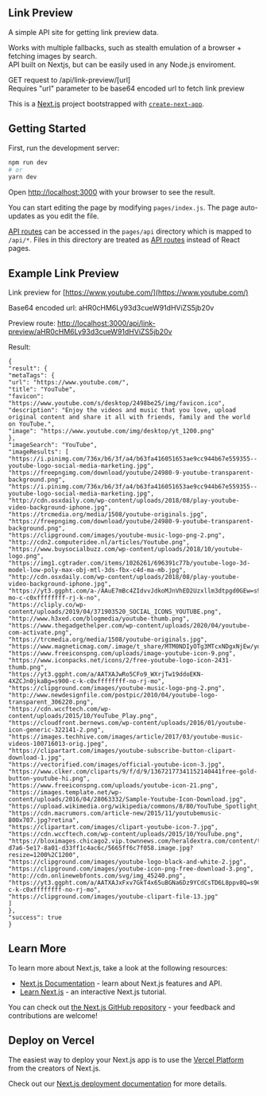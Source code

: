 ## Link Preview

A simple API site for getting link preview data.

Works with multiple fallbacks, such as stealth emulation of a browser + fetching images by search. <br>API built on Nextjs, but can be easily used in any Node.js enviroment.

GET request to /api/link-preview/[url] <br>Requires "url" parameter to be base64 encoded url to fetch link preview

This is a [Next.js](https://nextjs.org/) project bootstrapped with [`create-next-app`](https://github.com/vercel/next.js/tree/canary/packages/create-next-app).

## Getting Started

First, run the development server:

```bash
npm run dev
# or
yarn dev
```

Open [http://localhost:3000](http://localhost:3000) with your browser to see the result.

You can start editing the page by modifying `pages/index.js`. The page auto-updates as you edit the file.

[API routes](https://nextjs.org/docs/api-routes/introduction) can be accessed in the `pages/api` directory which is mapped to `/api/*`. Files in this directory are treated as [API routes](https://nextjs.org/docs/api-routes/introduction) instead of React pages.

## Example Link Preview

Link preview for [https://www.youtube.com/](https://www.youtube.com/)

Base64 encoded url: aHR0cHM6Ly93d3cueW91dHViZS5jb20v

Preview route: [http://localhost:3000/api/link-preview/aHR0cHM6Ly93d3cueW91dHViZS5jb20v](http://localhost:3000/api/link-preview/aHR0cHM6Ly93d3cueW91dHViZS5jb20v)

Result:

```
{
"result": {
"metaTags": {
"url": "https://www.youtube.com/",
"title": "YouTube",
"favicon": "https://www.youtube.com/s/desktop/2498be25/img/favicon.ico",
"description": "Enjoy the videos and music that you love, upload original content and share it all with friends, family and the world on YouTube.",
"image": "https://www.youtube.com/img/desktop/yt_1200.png"
},
"imageSearch": "YouTube",
"imageResults": [
"https://i.pinimg.com/736x/b6/3f/a4/b63fa416051653ae9cc944b67e559355--youtube-logo-social-media-marketing.jpg",
"https://freepngimg.com/download/youtube/24980-9-youtube-transparent-background.png",
"https://i.pinimg.com/736x/b6/3f/a4/b63fa416051653ae9cc944b67e559355--youtube-logo-social-media-marketing.jpg",
"http://cdn.osxdaily.com/wp-content/uploads/2018/08/play-youtube-video-background-iphone.jpg",
"https://trcmedia.org/media/1508/youtube-originals.jpg",
"https://freepngimg.com/download/youtube/24980-9-youtube-transparent-background.png",
"https://clipground.com/images/youtube-music-logo-png-2.png",
"http://cdn2.computeridee.nl/articles/Youtube.png",
"https://www.buysocialbuzz.com/wp-content/uploads/2018/10/youtube-logo.png",
"https://img1.cgtrader.com/items/1026261/696391c77b/youtube-logo-3d-model-low-poly-max-obj-mtl-3ds-fbx-c4d-ma-mb.jpg",
"http://cdn.osxdaily.com/wp-content/uploads/2018/08/play-youtube-video-background-iphone.jpg",
"https://yt3.ggpht.com/a-/AAuE7mBc4ZIdvvJdkoMJnVhED2Uzxllm3dtpgd0GEw=s900-mo-c-c0xffffffff-rj-k-no",
"https://cliply.co/wp-content/uploads/2019/04/371903520_SOCIAL_ICONS_YOUTUBE.png",
"http://www.h3xed.com/blogmedia/youtube-thumb.png",
"https://www.thegadgethelper.com/wp-content/uploads/2020/04/youtube-com-activate.png",
"https://trcmedia.org/media/1508/youtube-originals.jpg",
"https://www.magneticmag.com/.image/t_share/MTM0NDIyOTg3MTcxNDgxNjEw/youtube_music_service_concept_logojpg.jpg",
"https://www.freeiconspng.com/uploads/image-youtube-icon-9.png",
"https://www.iconpacks.net/icons/2/free-youtube-logo-icon-2431-thumb.png",
"https://yt3.ggpht.com/a/AATXAJwRo5CFo9_WXrjTw19ddoEKN-4XZCJn0jkaBg=s900-c-k-c0xffffffff-no-rj-mo",
"https://clipground.com/images/youtube-music-logo-png-2.png",
"http://www.newdesignfile.com/postpic/2010/04/youtube-logo-transparent_306220.png",
"https://cdn.wccftech.com/wp-content/uploads/2015/10/YouTube_Play.png",
"https://cloudfront.bernews.com/wp-content/uploads/2016/01/youtube-icon-generic-322141-2.png",
"https://images.techhive.com/images/article/2017/03/youtube-music-videos-100716013-orig.jpeg",
"https://clipartart.com/images/youtube-subscribe-button-clipart-download-1.jpg",
"https://vectorified.com/images/official-youtube-icon-3.jpg",
"https://www.clker.com/cliparts/9/f/d/9/13672177341152140441free-gold-button-youtube-hi.png",
"https://www.freeiconspng.com/uploads/youtube-icon-21.png",
"https://images.template.net/wp-content/uploads/2016/04/28063332/Sample-Youtube-Icon-Download.jpg",
"https://upload.wikimedia.org/wikipedia/commons/8/80/YouTube_Spotlight_logo.png",
"https://cdn.macrumors.com/article-new/2015/11/youtubemusic-800x707.jpg?retina",
"https://clipartart.com/images/clipart-youtube-icon-7.jpg",
"https://cdn.wccftech.com/wp-content/uploads/2015/10/YouTube.png",
"https://bloximages.chicago2.vip.townnews.com/heraldextra.com/content/tncms/assets/v3/editorial/5/8f/58f38b9c-d7a6-5e17-8a01-d33ff1c4ac6c/5665ff6c7f058.image.jpg?resize=1200%2C1200",
"https://clipground.com/images/youtube-logo-black-and-white-2.jpg",
"https://clipground.com/images/youtube-icon-png-free-download-3.png",
"http://cdn.onlinewebfonts.com/svg/img_45240.png",
"https://yt3.ggpht.com/a/AATXAJxFxv7GkT4x65uBGNa6Dz9YCdCsTD6L8ppv8Q=s900-c-k-c0xffffffff-no-rj-mo",
"https://clipground.com/images/youtube-clipart-file-13.jpg"
]
},
"success": true
}
```

## Learn More

To learn more about Next.js, take a look at the following resources:

- [Next.js Documentation](https://nextjs.org/docs) - learn about Next.js features and API.
- [Learn Next.js](https://nextjs.org/learn) - an interactive Next.js tutorial.

You can check out [the Next.js GitHub repository](https://github.com/vercel/next.js/) - your feedback and contributions are welcome!

## Deploy on Vercel

The easiest way to deploy your Next.js app is to use the [Vercel Platform](https://vercel.com/new?utm_medium=default-template&filter=next.js&utm_source=create-next-app&utm_campaign=create-next-app-readme) from the creators of Next.js.

Check out our [Next.js deployment documentation](https://nextjs.org/docs/deployment) for more details.
